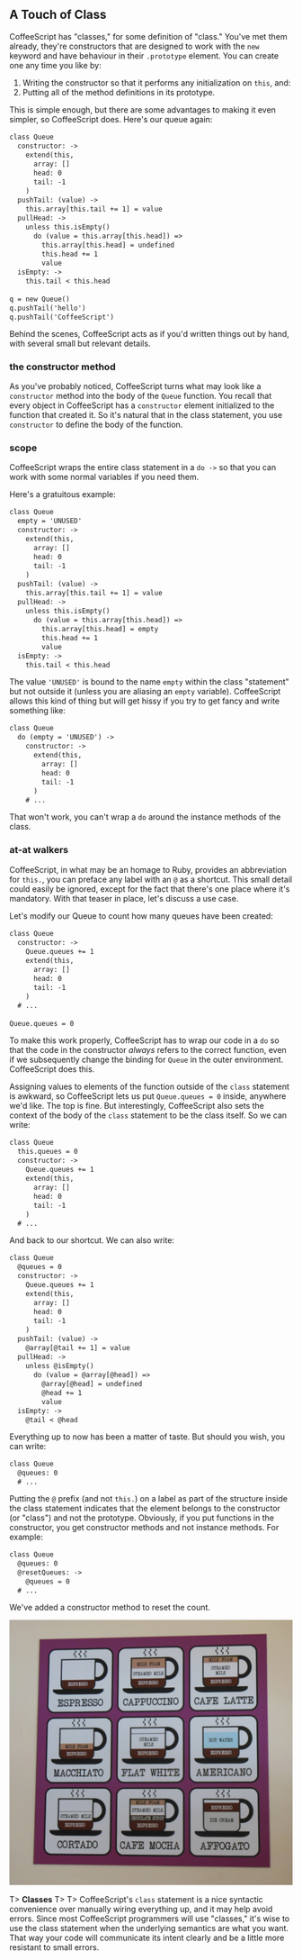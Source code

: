 
## A Touch of Class

CoffeeScript has "classes," for some definition of "class." You've met them already, they're constructors that are designed to work with the `new` keyword and have behaviour in their `.prototype` element. You can create one any time you like by:

1. Writing the constructor so that it performs any initialization on `this`, and:
2. Putting all of the method definitions in its prototype.

This is simple enough, but there are some advantages to making it even simpler, so CoffeeScript does. Here's our queue again:

    class Queue
      constructor: ->
        extend(this,
          array: []
          head: 0
          tail: -1
        )
      pushTail: (value) ->
        this.array[this.tail += 1] = value
      pullHead: ->
        unless this.isEmpty()
          do (value = this.array[this.head]) =>
            this.array[this.head] = undefined
            this.head += 1
            value
      isEmpty: ->
        this.tail < this.head
        
    q = new Queue()
    q.pushTail('hello')
    q.pushTail('CoffeeScript')

Behind the scenes, CoffeeScript acts as if you'd written things out by hand, with several small but relevant details.

### the constructor method

As you've probably noticed, CoffeeScript turns what may look like a `constructor` method into the body of the `Queue` function. You recall that every object in CoffeeScript has a `constructor` element initialized to the function that created it. So it's natural that in the class statement, you use `constructor` to define the body of the function.

### scope

CoffeeScript wraps the entire class statement in a `do ->` so that you can work with some normal variables if you need them.

Here's a gratuitous example:

    class Queue
      empty = 'UNUSED'
      constructor: ->
        extend(this,
          array: []
          head: 0
          tail: -1
        )
      pushTail: (value) ->
        this.array[this.tail += 1] = value
      pullHead: ->
        unless this.isEmpty()
          do (value = this.array[this.head]) =>
            this.array[this.head] = empty
            this.head += 1
            value
      isEmpty: ->
        this.tail < this.head

The value `'UNUSED'` is bound to the name `empty` within the class "statement" but not outside it (unless you are aliasing an `empty` variable). CoffeeScript allows this kind of thing but will get hissy if you try to get fancy and write something like:

    class Queue
      do (empty = 'UNUSED') ->
        constructor: ->
          extend(this,
            array: []
            head: 0
            tail: -1
          )
        # ...

That won't work, you can't wrap a `do` around the instance methods of the class.

### at-at walkers

CoffeeScript, in what may be an homage to Ruby, provides an abbreviation for `this.`, you can preface any label with an `@` as a shortcut. This small detail could easily be ignored, except for the fact that there's one place where it's mandatory. With that teaser in place, let's discuss a use case.

Let's modify our Queue to count how many queues have been created:

    class Queue
      constructor: ->
        Queue.queues += 1
        extend(this,
          array: []
          head: 0
          tail: -1
        )
      # ...

    Queue.queues = 0

To make this work properly, CoffeeScript has to wrap our code in a `do` so that the code in the constructor *always* refers to the correct function, even if we subsequently change the binding for `Queue` in the outer environment. CoffeeScript does this.

Assigning values to elements of the function outside of the `class` statement is awkward, so CoffeeScript lets us put `Queue.queues = 0` inside, anywhere we'd like. The top is fine. But interestingly, CoffeeScript also sets the context of the body of the `class` statement to be the class itself. So we can write:

    class Queue
      this.queues = 0
      constructor: ->
        Queue.queues += 1
        extend(this,
          array: []
          head: 0
          tail: -1
        )
      # ...

And back to our shortcut. We can also write:

    class Queue
      @queues = 0
      constructor: ->
        Queue.queues += 1
        extend(this,
          array: []
          head: 0
          tail: -1
        )
      pushTail: (value) ->
        @array[@tail += 1] = value
      pullHead: ->
        unless @isEmpty()
          do (value = @array[@head]) =>
            @array[@head] = undefined
            @head += 1
            value
      isEmpty: ->
        @tail < @head

Everything up to now has been a matter of taste. But should you wish, you can write:

    class Queue
      @queues: 0
      # ...

Putting the `@` prefix (and not `this.`) on a label as part of the structure inside the class statement indicates that the element belongs to the constructor (or "class") and not the prototype. Obviously, if you put functions in the constructor, you get constructor methods and not instance methods. For example:

    class Queue
      @queues: 0
      @resetQueues: ->
        @queues = 0
      # ...
      
We've added a constructor method to reset the count.

![It seems there is Strong Typing in Coffeeland](images/types.jpg)

T> **Classes**
T>
T> CoffeeScript's `class` statement is a nice syntactic convenience over manually wiring everything up, and it may help avoid errors. Since most CoffeeScript programmers will use "classes," it's wise to use the class statement when the underlying semantics are what you want. That way your code will communicate its intent clearly and be a little more resistant to small errors.